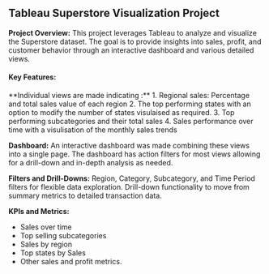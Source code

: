 <h2>Tableau Superstore Visualization Project</h2>

**Project Overview:**
This project leverages Tableau to analyze and visualize the Superstore dataset. 
The goal is to provide insights into sales, profit, and customer behavior through an interactive dashboard and various detailed views.

<h4>Key Features:</h4>
**Individual views are made indicating :**
1. Regional sales: Percentage and total sales value of each region
2. The top performing states with an option to modify the number of states visulaised as required.
3. Top performing subcategories and their total sales
4. Sales performance over time with a visulisation of the monthly sales trends

**Dashboard:**
An interactive dashboard was made combining these views into a single page.
The dashboard has action filters for most views allowing for a drill-down and in-depth analysis as needed.

**Filters and Drill-Downs:**
Region, Category, Subcategory, and Time Period filters for flexible data exploration.
Drill-down functionality to move from summary metrics to detailed transaction data.

**KPIs and Metrics:**
- Sales over time
- Top selling subcategories
- Sales by region
- Top states by Sales
- Other sales and profit metrics.
